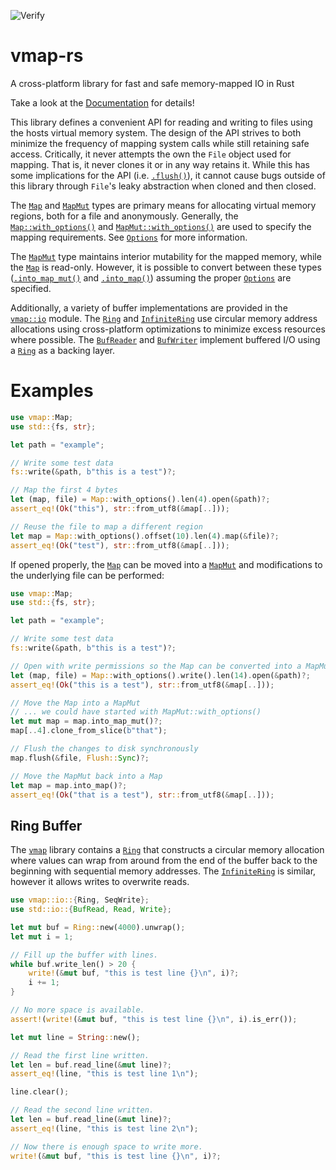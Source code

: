 ![Verify](https://github.com/kalamay/vmap-rs/workflows/Verify/badge.svg)

# vmap-rs
A cross-platform library for fast and safe memory-mapped IO in Rust

Take a look at the [Documentation](https://docs.rs/vmap/) for details!

This library defines a convenient API for reading and writing to files
using the hosts virtual memory system. The design of the API strives to
both minimize the frequency of mapping system calls while still retaining
safe access. Critically, it never attempts the own the `File` object used
for mapping. That is, it never clones it or in any way retains it. While
this has some implications for the API (i.e. [`.flush()`]), it cannot cause
bugs outside of this library through `File`'s leaky abstraction when cloned
and then closed.

The [`Map`] and [`MapMut`] types are primary means for allocating virtual
memory regions, both for a file and anonymously. Generally, the
[`Map::with_options()`] and [`MapMut::with_options()`] are used to specify
the mapping requirements. See [`Options`] for more information.

The [`MapMut`] type maintains interior mutability for the mapped memory,
while the [`Map`] is read-only. However, it is possible to convert between
these types ([`.into_map_mut()`] and [`.into_map()`]) assuming the proper
[`Options`] are specified.

Additionally, a variety of buffer implementations are provided in the
[`vmap::io`] module. The [`Ring`] and [`InfiniteRing`] use circular memory
address allocations using cross-platform optimizations to minimize excess
resources where possible. The [`BufReader`] and [`BufWriter`] implement
buffered I/O using a [`Ring`] as a backing layer.

# Examples

```rust
use vmap::Map;
use std::{fs, str};

let path = "example";

// Write some test data
fs::write(&path, b"this is a test")?;

// Map the first 4 bytes
let (map, file) = Map::with_options().len(4).open(&path)?;
assert_eq!(Ok("this"), str::from_utf8(&map[..]));

// Reuse the file to map a different region
let map = Map::with_options().offset(10).len(4).map(&file)?;
assert_eq!(Ok("test"), str::from_utf8(&map[..]));
```

If opened properly, the [`Map`] can be moved into a [`MapMut`] and modifications
to the underlying file can be performed:

```rust
use vmap::Map;
use std::{fs, str};

let path = "example";

// Write some test data
fs::write(&path, b"this is a test")?;

// Open with write permissions so the Map can be converted into a MapMut
let (map, file) = Map::with_options().write().len(14).open(&path)?;
assert_eq!(Ok("this is a test"), str::from_utf8(&map[..]));

// Move the Map into a MapMut
// ... we could have started with MapMut::with_options()
let mut map = map.into_map_mut()?;
map[..4].clone_from_slice(b"that");

// Flush the changes to disk synchronously
map.flush(&file, Flush::Sync)?;

// Move the MapMut back into a Map
let map = map.into_map()?;
assert_eq!(Ok("that is a test"), str::from_utf8(&map[..]));
```

## Ring Buffer

The [`vmap`] library contains a [`Ring`] that constructs a circular memory
allocation where values can wrap from around from the end of the buffer back
to the beginning with sequential memory addresses. The [`InfiniteRing`] is
similar, however it allows writes to overwrite reads.

```rust
use vmap::io::{Ring, SeqWrite};
use std::io::{BufRead, Read, Write};

let mut buf = Ring::new(4000).unwrap();
let mut i = 1;

// Fill up the buffer with lines.
while buf.write_len() > 20 {
    write!(&mut buf, "this is test line {}\n", i)?;
    i += 1;
}

// No more space is available.
assert!(write!(&mut buf, "this is test line {}\n", i).is_err());

let mut line = String::new();

// Read the first line written.
let len = buf.read_line(&mut line)?;
assert_eq!(line, "this is test line 1\n");

line.clear();

// Read the second line written.
let len = buf.read_line(&mut line)?;
assert_eq!(line, "this is test line 2\n");

// Now there is enough space to write more.
write!(&mut buf, "this is test line {}\n", i)?;
```

[`.flush()`]: https://docs.rs/vmap/0.6.1/vmap/struct.MapMut.html#method.flush
[`.into_map()`]: https://docs.rs/vmap/0.6.1/vmap/struct.MapMut.html#method.into_map
[`.into_map_mut()`]: https://docs.rs/vmap/0.6.1/vmap/struct.Map.html#method.into_map_mut
[`BufReader`]: https://docs.rs/vmap/0.6.1/vmap/io/struct.BufReader.html
[`BufWriter`]: https://docs.rs/vmap/0.6.1/vmap/io/struct.BufWriter.html
[`InfiniteRing`]: https://docs.rs/vmap/0.6.1/vmap/io/struct.InfiniteRing.html
[`Map::with_options()`]: https://docs.rs/vmap/0.6.1/vmap/struct.Map.html#method.with_options
[`MapMut::with_options()`]: https://docs.rs/vmap/0.6.1/vmap/struct.MapMut.html#method.with_options
[`MapMut`]: https://docs.rs/vmap/0.6.1/vmap/struct.MapMut.html
[`Map`]: https://docs.rs/vmap/0.6.1/vmap/struct.Map.html
[`Options`]: https://docs.rs/vmap/0.6.1/vmap/struct.Options.html
[`Ring`]: https://docs.rs/vmap/0.6.1/vmap/io/struct.Ring.html
[`vmap::io`]: https://docs.rs/vmap/0.6.1/vmap/io/index.html
[`vmap`]: https://docs.rs/vmap/
